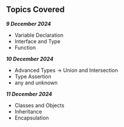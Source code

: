 ## Topics Covered

***9 December 2024***
- Variable Declaration
- Interface and Type
- Function

***10 December 2024***
- Advanced Types -> Union and Intersection
- Type Assertion
- any and unknown

***11 December 2024***
- Classes and Objects
- Inheritance
- Encapsulation